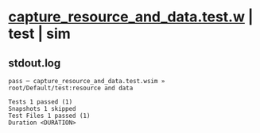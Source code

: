 # [capture_resource_and_data.test.w](../../../../../tests/valid/capture_resource_and_data.test.w) | test | sim

## stdout.log
```log
pass ─ capture_resource_and_data.test.wsim » root/Default/test:resource and data

Tests 1 passed (1)
Snapshots 1 skipped
Test Files 1 passed (1)
Duration <DURATION>
```

